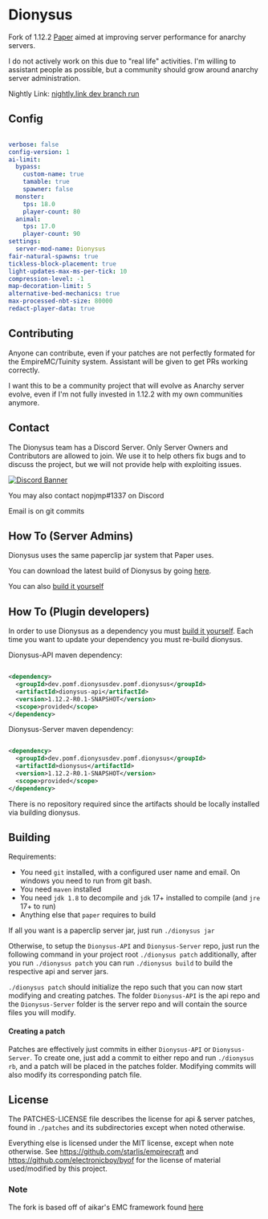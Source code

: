 # Dionysus

Fork of 1.12.2 [Paper](https://github.com/PaperMC/Paper) aimed at improving server performance for anarchy servers.

I do not actively work on this due to "real life" activities. I'm willing to assistant people as possible, but a community should grow around anarchy server administration.

Nightly Link: [nightly.link dev branch run](https://nightly.link/nopjmp/Dionysus/workflows/dev/dev/Dionysus-JDK17.zip)

## Config

```yml

verbose: false
config-version: 1
ai-limit:
  bypass:
    custom-name: true
    tamable: true
    spawner: false
  monster:
    tps: 18.0
    player-count: 80
  animal:
    tps: 17.0
    player-count: 90
settings:
  server-mod-name: Dionysus
fair-natural-spawns: true
tickless-block-placement: true
light-updates-max-ms-per-tick: 10
compression-level: -1
map-decoration-limit: 5
alternative-bed-mechanics: true
max-processed-nbt-size: 80000
redact-player-data: true
```

## Contributing

Anyone can contribute, even if your patches are not perfectly formated for the EmpireMC/Tuinity system. Assistant will be given to get PRs working correctly.

I want this to be a community project that will evolve as Anarchy server evolve, even if I'm not fully invested in 1.12.2 with my own communities anymore.

## Contact
The Dionysus team has a Discord Server. Only Server Owners and Contributors are allowed to join.
We use it to help others fix bugs and to discuss the project, but we will not provide help with exploiting issues.

[![Discord Banner](https://discord.com/api/guilds/819436478865997874/widget.png?style=banner2)](https://discord.gg/dV7rp5F4uA)

You may also contact nopjmp#1337 on Discord

Email is on git commits

## How To (Server Admins)

Dionysus uses the same paperclip jar system that Paper uses.

You can download the latest build of Dionysus by going [here](https://github.com/nopjmp/Dionysus/releases/latest).

You can also [build it yourself](https://github.com/nopjmp/Dionysus#building)

## How To (Plugin developers)

In order to use Dionysus as a dependency you must [build it yourself](https://github.com/nopjmp/Dionysus#building).
Each time you want to update your dependency you must re-build dionysus.

Dionysus-API maven dependency:

```xml

<dependency>
  <groupId>dev.pomf.dionysusdev.pomf.dionysus</groupId>
  <artifactId>dionysus-api</artifactId>
  <version>1.12.2-R0.1-SNAPSHOT</version>
  <scope>provided</scope>
</dependency>
```

Dionysus-Server maven dependency:

```xml

<dependency>
  <groupId>dev.pomf.dionysusdev.pomf.dionysus</groupId>
  <artifactId>dionysus</artifactId>
  <version>1.12.2-R0.1-SNAPSHOT</version>
  <scope>provided</scope>
</dependency>
```

There is no repository required since the artifacts should be locally installed
via building dionysus.

## Building

Requirements:

- You need `git` installed, with a configured user name and email.
  On windows you need to run from git bash.
- You need `maven` installed
- You need `jdk 1.8` to decompile and `jdk` 17+ installed to compile (and `jre` 17+ to run)
- Anything else that `paper` requires to build

If all you want is a paperclip server jar, just run `./dionysus jar`

Otherwise, to setup the `Dionysus-API` and `Dionysus-Server` repo, just run the following command
in your project root `./dionysus patch` additionally, after you run `./dionysus patch` you can run `./dionysus build` to build the
respective api and server jars.

`./dionysus patch` should initialize the repo such that you can now start modifying and creating
patches. The folder `Dionysus-API` is the api repo and the `Dionysus-Server` folder
is the server repo and will contain the source files you will modify.

#### Creating a patch

Patches are effectively just commits in either `Dionysus-API` or `Dionysus-Server`.
To create one, just add a commit to either repo and run `./dionysus rb`, and a
patch will be placed in the patches folder. Modifying commits will also modify its
corresponding patch file.

## License

The PATCHES-LICENSE file describes the license for api & server patches,
found in `./patches` and its subdirectories except when noted otherwise.

Everything else is licensed under the MIT license, except when note otherwise.
See https://github.com/starlis/empirecraft and https://github.com/electronicboy/byof
for the license of material used/modified by this project.

### Note

The fork is based off of aikar's EMC framework found [here](https://github.com/starlis/empirecraft)
